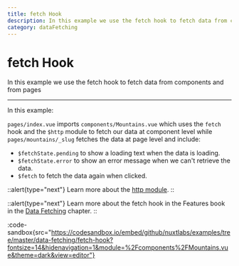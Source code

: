 ```yaml
---
title: fetch Hook
description: In this example we use the fetch hook to fetch data from components and from pages
category: dataFetching
---
```

# fetch Hook

In this example we use the fetch hook to fetch data from components and from pages

---

In this example:

`pages/index.vue` imports `components/Mountains.vue` which uses the `fetch` hook and the `$http` module to fetch our data at component level while `pages/mountains/_slug` fetches the data at page level and include:

- `$fetchState.pending` to show a loading text when the data is loading.
- `$fetchState.error` to show an error message when we can't retrieve the data.
- `$fetch` to fetch the data again when clicked.

::alert{type="next"}
Learn more about the [http module](https://http.nuxtjs.org/).
::

::alert{type="next"}
Learn more about the fetch hook in the Features book in the [Data Fetching](/docs/features/data-fetching) chapter.
::

:code-sandbox{src="https://codesandbox.io/embed/github/nuxtlabs/examples/tree/master/data-fetching/fetch-hook?fontsize=14&hidenavigation=1&module=%2Fcomponents%2FMountains.vue&theme=dark&view=editor"}
